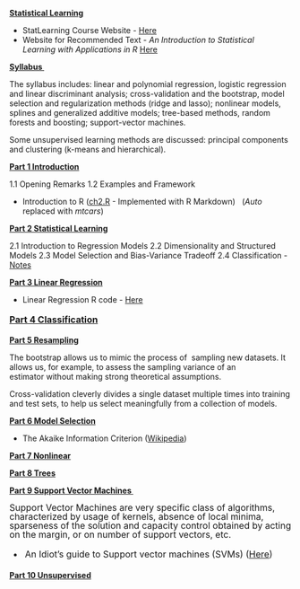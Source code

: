 <span style="text-decoration:underline;"><strong>Statistical Learning</strong></span>
<ul>
	<li>StatLearning Course Website - <a title="statlearning" href="https://class.stanford.edu/courses/HumanitiesScience/StatLearning/Winter2014/about" target="_blank">Here</a></li>
	<li>Website for Recommended Text - <em>An Introduction to Statistical Learning with Applications in R</em> <a title="ISL book" href="http://www-bcf.usc.edu/~gareth/ISL/" target="_blank">Here</a></li>
</ul>
<span style="text-decoration:underline;"><strong>Syllabus </strong></span>

The syllabus includes: linear and polynomial regression, logistic regression and linear discriminant analysis; cross-validation and the bootstrap, model selection and regularization methods (ridge and lasso); nonlinear models, splines and generalized additive models; tree-based methods, random forests and boosting; support-vector machines.

Some unsupervised learning methods are discussed: principal components and clustering (k-means and hierarchical).

<span style="text-decoration:underline;"><strong>Part 1 Introduction</strong></span>

1.1 Opening Remarks
1.2 Examples and Framework
<ul>
	<li>Introduction to R (<a href="https://dl.dropboxusercontent.com/u/6044937/ISL%20Data%20Science/ISL-ch2r.html" target="_blank">ch2.R</a> - Implemented with R Markdown)   (<em>Auto</em> replaced with <em>mtcars</em>)</li>
</ul>
<span style="text-decoration:underline;"><strong>Part 2 Statistical Learning</strong></span>

2.1 Introduction to Regression Models
2.2 Dimensionality and Structured Models
2.3 Model Selection and Bias-Variance Tradeoff
2.4 Classification - <a href="https://dl.dropboxusercontent.com/u/6044937/ISL%20Data%20Science/ISL2-Classification.html" target="_blank">Notes</a>

<span style="text-decoration:underline;"><strong>Part 3 Linear Regression</strong></span>
<ul>
	<li>Linear Regression R code - <a href="https://dl.dropboxusercontent.com/u/6044937/ISL%20Data%20Science/ch3.R" target="_blank">Here</a></li>
</ul>
<span style="text-decoration:underline;"><strong style="line-height:1.714285714;font-size:1rem;">Part 4 Classification</strong></span>

<span style="text-decoration:underline;"><strong>Part 5 Resampling</strong></span>

The bootstrap allows us to mimic the process of  sampling new datasets. It allows us, for example, to assess the sampling variance of an estimator without making strong theoretical assumptions.

Cross-validation cleverly divides a single dataset multiple times into training and test sets, to help us select meaningfully from a collection of models.

<span style="text-decoration:underline;"><strong>Part 6 Model Selection</strong></span>
<ul>
	<li>The Akaike Information Criterion (<a href="http://en.wikipedia.org/wiki/Akaike_information_criterion" target="_blank">Wikipedia</a>)</li>
</ul>
<span style="text-decoration:underline;"><strong>Part 7 Nonlinear</strong></span>

<span style="text-decoration:underline;"><strong>Part 8 Trees</strong></span>

<span style="text-decoration:underline;"><strong>Part 9 </strong><strong>Support Vector Machines </strong></span>
<div><span style="font-size:1rem;line-height:1;">Support Vector Machines are very specific class of algorithms, characterized by usage of kernels, absence of local minima, sparseness of the solution and capacity control obtained by acting on the margin, or on number of support vectors, etc.</span></div>
<div>
<ul>
	<li> <span style="line-height:1.714285714;font-size:1rem;">An Idiot’s guide to Support vector machines (SVMs) (</span><a style="line-height:1.714285714;font-size:1rem;" title="IdiotsGuideToSVMs" href="http://www.cs.ucf.edu/courses/cap6412/fall2009/papers/Berwick2003.pdf" target="_blank">Here</a><span style="line-height:1.714285714;font-size:1rem;">)</span></li>
</ul>
</div>
<span style="text-decoration:underline;"><strong>Part 10 Unsupervised</strong></span>
<div></div>
<div></div>
